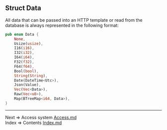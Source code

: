 ## Struct __Data__
All data that can be passed into an HTTP template or read from the database is always represented in the following format:
```rust
pub enum Data {
    None,
    Usize(usize),
    I16(i16),
    I32(i32),
    I64(i64),
    F32(f32),
    F64(f64),
    Bool(bool),
    String(String),
    Date(DateTime<Utc>),
    Json(Value),
    Vec(Vec<Data>),
    Raw(Vec<u8>),
    Map(BTreeMap<i64, Data>),
}
```

___
Next => Access system [Access.md](https://github.com/tryteex/tiny-web/blob/main/doc/Access.md)  
Index => Contents [Index.md](https://github.com/tryteex/tiny-web/blob/main/doc/Index.md)  
